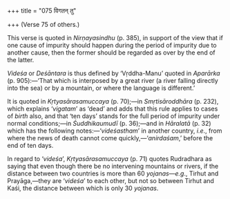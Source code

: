 +++
title = "075 विगतन् तु"

+++
(Verse 75 of others.)

This verse is quoted in *Nirṇayasindhu* (p. 385), in support of the view
that if one cause of impurity should happen during the period of
impurity due to another cause, then the former should be regarded as
over by the end of the latter.

*Videśa* or *Deśāntara* is thus defined by ‘Vṛddha-Manu’ quoted in
*Aparārka* (p. 905):—‘That which is interposed by a great river (a river
falling directly into the sea) or by a mountain, or where the language
is different.’

It is quoted in *Kṛtyasārasamuccaya* (p. 70);—in *Smṛtisāroddhāra* (p.
232), which explains ‘*vigatam*’ as ‘dead’ and adds that this rule
applies to cases of *birth* also, and that ‘ten days’ stands for the
full period of impurity under normal conditions;—in *Śuddhikaumudī* (p.
36);—and in *Hāralatā* (p. 32) which has the following
notes:—‘*videśastham*’ in another country, *i.e*., from where the news
of death cannot come quickly,—‘*anirdaśam*,’ before the end of ten days.

In regard to ‘*videśa*’, *Kṛtyasārasamuccaya* (p. 71) quotes Rudradhara
as saying that even though there be no intervening mountains or rivers,
if the distance between two countries is more than 60 *yojanas*—*e.g*.,
Tirhut and Prayāga,—they are ‘*videśa*’ to each other, but not so
between Tirhut and Kaśi, the distance between which is only 30
*yojanas*.


